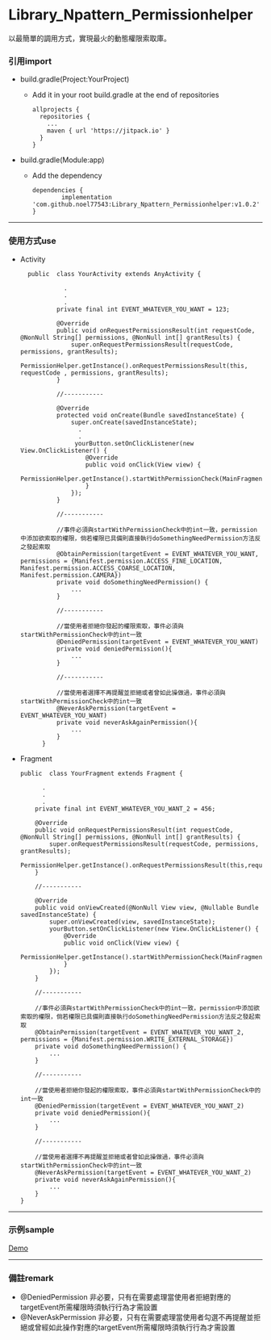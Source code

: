 # Library_Npattern_Permissionhelper
以最簡單的調用方式，實現最火的動態權限索取庫。



### 引用import
- build.gradle(Project:YourProject)
  - Add it in your root build.gradle at the end of repositories

        allprojects {
          repositories {
            ...
            maven { url 'https://jitpack.io' }
          }
        }
    
    
- build.gradle(Module:app)
  - Add the dependency
  
        dependencies {
                implementation 'com.github.noel77543:Library_Npattern_Permissionhelper:v1.0.2'
        }

---

### 使用方式use
- Activity
        
        public  class YourActivity extends AnyActivity {

                  .
                  .
                  .
                private final int EVENT_WHATEVER_YOU_WANT = 123;

                @Override
                public void onRequestPermissionsResult(int requestCode, @NonNull String[] permissions, @NonNull int[] grantResults) {
                    super.onRequestPermissionsResult(requestCode, permissions, grantResults);
                    PermissionHelper.getInstance().onRequestPermissionsResult(this, requestCode , permissions, grantResults);
                }

                //-----------

                @Override
                protected void onCreate(Bundle savedInstanceState) {
                    super.onCreate(savedInstanceState);
                      .
                      .
                     yourButton.setOnClickListener(new View.OnClickListener() {
                        @Override
                        public void onClick(View view) {
                            PermissionHelper.getInstance().startWithPermissionCheck(MainFragment.this,EVENT_WHATEVER_YOU_WANT_2);
                        }
                    });
                }
                
                //-----------

                //事件必須與startWithPermissionCheck中的int一致，permission中添加欲索取的權限，倘若權限已具備則直接執行doSomethingNeedPermission方法反之發起索取
                @ObtainPermission(targetEvent = EVENT_WHATEVER_YOU_WANT, permissions = {Manifest.permission.ACCESS_FINE_LOCATION, Manifest.permission.ACCESS_COARSE_LOCATION, Manifest.permission.CAMERA})
                private void doSomethingNeedPermission() {
                    ...
                }
                
                //-----------
                
                //當使用者拒絕你發起的權限索取，事件必須與startWithPermissionCheck中的int一致
                @DeniedPermission(targetEvent = EVENT_WHATEVER_YOU_WANT)
                private void deniedPermission(){
                    ...
                }
                
                //-----------
                
                //當使用者選擇不再提醒並拒絕或者曾如此操做過，事件必須與startWithPermissionCheck中的int一致
                @NeverAskPermission(targetEvent = EVENT_WHATEVER_YOU_WANT)
                private void neverAskAgainPermission(){
                    ...
                }
            }



- Fragment
    
      public  class YourFragment extends Fragment {

            .
            .
            .
          private final int EVENT_WHATEVER_YOU_WANT_2 = 456;
          
          @Override
          public void onRequestPermissionsResult(int requestCode, @NonNull String[] permissions, @NonNull int[] grantResults) {
              super.onRequestPermissionsResult(requestCode, permissions, grantResults);
               PermissionHelper.getInstance().onRequestPermissionsResult(this,requestCode,permissions,grantResults);
          }
          
          //-----------
          
          @Override
          public void onViewCreated(@NonNull View view, @Nullable Bundle savedInstanceState) {
              super.onViewCreated(view, savedInstanceState);
              yourButton.setOnClickListener(new View.OnClickListener() {
                  @Override
                  public void onClick(View view) {
                      PermissionHelper.getInstance().startWithPermissionCheck(MainFragment.this,EVENT_WHATEVER_YOU_WANT_2);
                  }
              });
          } 
          
          //-----------
          
          //事件必須與startWithPermissionCheck中的int一致，permission中添加欲索取的權限，倘若權限已具備則直接執行doSomethingNeedPermission方法反之發起索取
          @ObtainPermission(targetEvent = EVENT_WHATEVER_YOU_WANT_2, permissions = {Manifest.permission.WRITE_EXTERNAL_STORAGE})
          private void doSomethingNeedPermission() {
              ...
          }
          
          //-----------
          
          //當使用者拒絕你發起的權限索取，事件必須與startWithPermissionCheck中的int一致
          @DeniedPermission(targetEvent = EVENT_WHATEVER_YOU_WANT_2)
          private void deniedPermission(){
              ...
          }
          
          //-----------

          //當使用者選擇不再提醒並拒絕或者曾如此操做過，事件必須與startWithPermissionCheck中的int一致
          @NeverAskPermission(targetEvent = EVENT_WHATEVER_YOU_WANT_2)
          private void neverAskAgainPermission(){
              ...
          }
      }



---

### 示例sample

[Demo](https://github.com/noel77543/Demo_PermissionHelper)


---

### 備註remark
- @DeniedPermission 非必要，只有在需要處理當使用者拒絕對應的targetEvent所需權限時須執行行為才需設置
- @NeverAskPermission 非必要，只有在需要處理當使用者勾選不再提醒並拒絕或曾經如此操作對應的targetEvent所需權限時須執行行為才需設置



